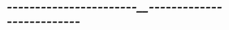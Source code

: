 # _-_-_-_-_-_-_-_-_-_-_-_-_-_-_-_-_-_-_-_-_-_-_-__-_-_-_-_-_-_-_-_-_-_-_-_-_-_-_-_-_-_-_-_-_-_-_-_-_-